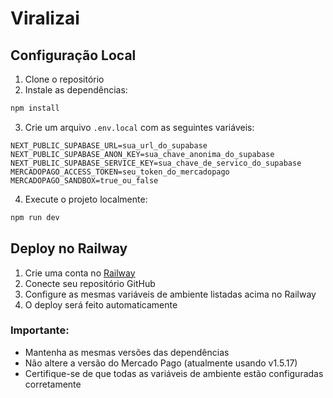 # Viralizai

## Configuração Local

1. Clone o repositório
2. Instale as dependências:
```bash
npm install
```

3. Crie um arquivo `.env.local` com as seguintes variáveis:
```
NEXT_PUBLIC_SUPABASE_URL=sua_url_do_supabase
NEXT_PUBLIC_SUPABASE_ANON_KEY=sua_chave_anonima_do_supabase
NEXT_PUBLIC_SUPABASE_SERVICE_KEY=sua_chave_de_servico_do_supabase
MERCADOPAGO_ACCESS_TOKEN=seu_token_do_mercadopago
MERCADOPAGO_SANDBOX=true_ou_false
```

4. Execute o projeto localmente:
```bash
npm run dev
```

## Deploy no Railway

1. Crie uma conta no [Railway](https://railway.app)
2. Conecte seu repositório GitHub
3. Configure as mesmas variáveis de ambiente listadas acima no Railway
4. O deploy será feito automaticamente

### Importante:
- Mantenha as mesmas versões das dependências
- Não altere a versão do Mercado Pago (atualmente usando v1.5.17)
- Certifique-se de que todas as variáveis de ambiente estão configuradas corretamente
